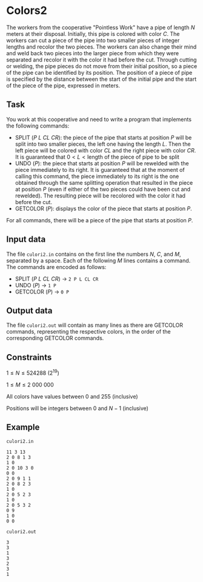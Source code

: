 # Colors2

The workers from the cooperative "Pointless Work" have a pipe of length $N$ meters at their disposal. Initially, this pipe is colored with color $C$. The workers can cut a piece of the pipe into two smaller pieces of integer lengths and recolor the two pieces. The workers can also change their mind and weld back two pieces into the larger piece from which they were separated and recolor it with the color it had before the cut. Through cutting or welding, the pipe pieces do not move from their initial position, so a piece of the pipe can be identified by its position. The position of a piece of pipe is specified by the distance between the start of the initial pipe and the start of the piece of the pipe, expressed in meters.

## Task

You work at this cooperative and need to write a program that implements the following commands:
- SPLIT ($P$ $L$ $CL$ $CR$): the piece of the pipe that starts at position $P$ will be split into two smaller pieces, the left one having the length $L$. Then the left piece will be colored with color $CL$ and the right piece with color $CR$. It is guaranteed that $0 < L < \text{length of the piece of pipe to be split}$
- UNDO ($P$): the piece that starts at position $P$ will be rewelded with the piece immediately to its right. It is guaranteed that at the moment of calling this command, the piece immediately to its right is the one obtained through the same splitting operation that resulted in the piece at position $P$ (even if either of the two pieces could have been cut and rewelded). The resulting piece will be recolored with the color it had before the cut.
- GETCOLOR ($P$): displays the color of the piece that starts at position $P$.

For all commands, there will be a piece of the pipe that starts at position $P$.

## Input data

The file `culori2.in` contains on the first line the numbers $N$, $C$, and $M$, separated by a space. Each of the following $M$ lines contains a command. The commands are encoded as follows:
- SPLIT ($P$ $L$ $CL$ $CR$) $\rightarrow$ `2 P L CL CR`
- UNDO ($P$) $\rightarrow$ `1 P`
- GETCOLOR ($P$) $\rightarrow$ `0 P`

## Output data

The file `culori2.out` will contain as many lines as there are GETCOLOR commands, representing the respective colors, in the order of the corresponding GETCOLOR commands.

## Constraints

$1 \leq N \leq 524288 \ (2^{19})$

$1 \leq M \leq 2\ 000\ 000$

All colors have values between $0$ and $255$ (inclusive)

Positions will be integers between $0$ and $N-1$ (inclusive)

## Example

`culori2.in`
```
11 3 13 
2 0 8 1 3 
1 0 
2 0 10 3 0 
0 0 
2 0 9 1 1 
2 0 8 2 3 
1 0 
2 0 5 2 3 
1 0 
2 0 5 3 2 
0 9 
1 0 
0 0
```

`culori2.out`
```
3 
3 
1 
3 
2 
3 
1
```